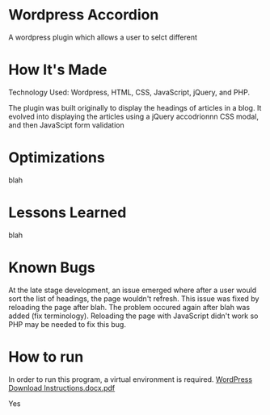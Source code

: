# Wordpress Accordion
A wordpress plugin which allows a user to selct different

# How It's Made
Technology Used: Wordpress, HTML, CSS, JavaScript, jQuery, and PHP.

The plugin was built originally to display the headings of articles in a blog. It evolved into displaying the articles using a jQuery accodrionnn CSS modal,
and then JavaScipt form validation

# Optimizations
blah

# Lessons Learned
blah

# Known Bugs
At the late stage development, an issue emerged where after a user would sort the list of headings, the page wouldn't refresh. This issue was fixed by reloading the page
after blah. The problem occured again after blah was added (fix terminology). Reloading the page with JavaScript didn't work so PHP may be needed to fix this bug.

# How to run
In order to run this program, a virtual environment is required. 
[WordPress Download Instructions.docx.pdf](https://github.com/user-attachments/files/21222285/WordPress.Download.Instructions.docx.pdf)

Yes


